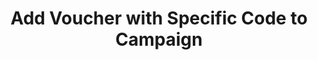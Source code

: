 ---
title: Add Voucher with Specific Code to Campaign
type: endpoint
category: 639ba2628407100061f5faac
slug: add-voucher-with-specific-code-to-campaign
parentDoc: 639ba2658407100061f5faaf
hidden: false
order: 7
---